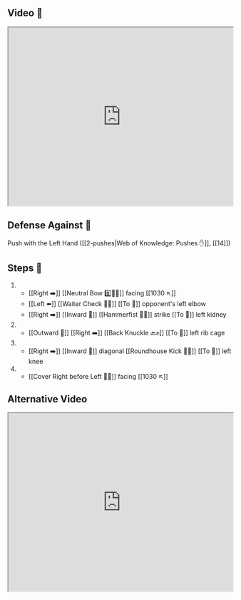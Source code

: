 ## Video 🎥

<iframe src="https://www.youtube.com/embed/3mcbjGkhCto" width="100%" height="400"></iframe>

## Defense Against 🤺

Push with the Left Hand ([[2-pushes|Web of Knowledge: Pushes ✋]], [[14]])

## Steps 👣

1. - [[Right ➡️]] [[Neutral Bow 0️⃣🧍‍♂️]] facing [[1030 ↖️]] 
    - [[Left ⬅️]] [[Waiter Check 🧑‍🍳]] [[To 🎯]] opponent's left elbow 
    - [[Right ➡️]] [[Inward 🔽]] [[Hammerfist 🔨✊]] strike [[To 🎯]] left kidney
2. - [[Outward 🔼]] [[Right ➡️]] [[Back Knuckle 🔙✊]] [[To 🎯]] left rib cage
3. - [[Right ➡️]] [[Inward 🔽]] diagonal [[Roundhouse Kick 🔄🦵]] [[To 🎯]] left knee
4. - [[Cover Right before Left 🦶🔄]] facing [[1030 ↖️]]

## Alternative Video

<iframe src="https://www.youtube.com/embed/IXZ6kr4VHQw?start=322&end=338" width="100%" height="400"></iframe>
